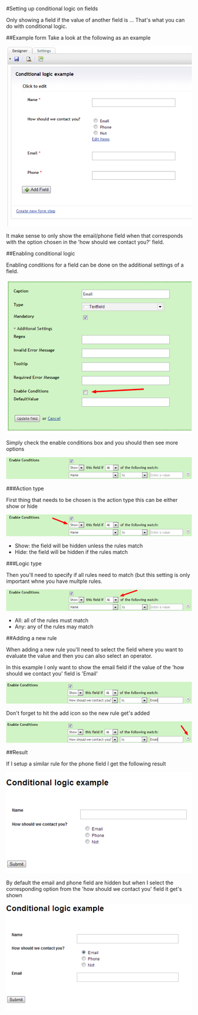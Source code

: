 #Setting up conditional logic on fields

Only showing a field if the value of another field is ... That's what you can do with conditional logic.

##Example form
Take a look at the following as an example

![Example form](ExampleForm.png)

It make sense to only show the email/phone field when that corresponds with the option chosen in the 'how should we contact you?' field.

##Enabling conditional logic

Enabling conditions for a field can be done on the additional settings of a field.


![Enable conditions](EnableConditions.png)

Simply check the enable conditions box and you should then see more options

![Conditions](Conditions.png)

###Action type

First thing that needs to be chosen is the action type this can be either show or hide

![ActionType](ActionType.png)

- Show: the field will be hidden unless the rules match
- Hide: the field will be hidden if the rules match

###Logic type

Then you'll need to specify if all rules need to match (but this setting is only important whne you have multple rules.

![LogicType](LogicType.png)

- All: all of the rules must match
- Any: any of the rules may match

##Adding a new rule

When adding a new rule you'll need to select the field where you want to evaluate the value and then you can also select an operator.

In this example I only want to show the email field if the value of the 'how should we contact you' field is 'Email'

![Setup rule](SetupRule.png)

Don't forget to hit the add icon so the new rule get's added

![Setup rule add](SetupRuleAdd.png)

##Result

If I setup a similar rule for the phone field I get the following result

![Form render](ExampleFormRender.png)

By default the email and phone field are hidden but when I select the corresponding option from the 'how should we contact you' field it get's shown


![Form render](ExampleFormRender2.png)

